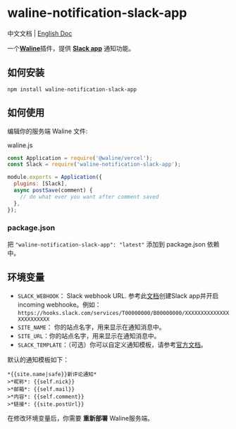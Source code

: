 # waline-notification-slack-app

中文文档 | [English Doc](./README.md)

一个[**Waline**](https://waline.js.org/)插件，提供 [**Slack app**](https://api.slack.com/docs/apps) 通知功能。

## 如何安装
```shell
npm install waline-notification-slack-app
```

## 如何使用
编辑你的服务端 Waline 文件:

waline.js
```js
const Application = require('@waline/vercel');
const Slack = require('waline-notification-slack-app');

module.exports = Application({
  plugins: [Slack],
  async postSave(comment) {
    // do what ever you want after comment saved
  },
});
```

### package.json
把 `"waline-notification-slack-app": "latest"` 添加到 package.json 依赖中。


## 环境变量

- `SLACK_WEBHOOK`： Slack webhook URL. 参考此[文档](https://api.slack.com/messaging/webhooks)创建Slack app并开启incoming webhooke。例如：`https://hooks.slack.com/services/T00000000/B00000000/XXXXXXXXXXXXXXXXXXXXXXXX`
- `SITE_NAME`： 你的站点名字，用来显示在通知消息中。
- `SITE_URL`：你的站点名字，用来显示在通知消息中。
- `SLACK_TEMPLATE`：（可选）你可以自定义通知模板，请参考[官方文档](https://waline.js.org/guide/features/notification.html#%E9%80%9A%E7%9F%A5%E6%A8%A1%E6%9D%BF)。

默认的通知模板如下：
```shell
*{{site.name|safe}}新评论通知*
>*昵称*: {{self.nick}}
>*邮箱*: {{self.mail}}
>*内容*: {{self.comment}}
>*链接*: {{site.postUrl}}
```

在修改环境变量后，你需要 **重新部署** Waline服务端。
